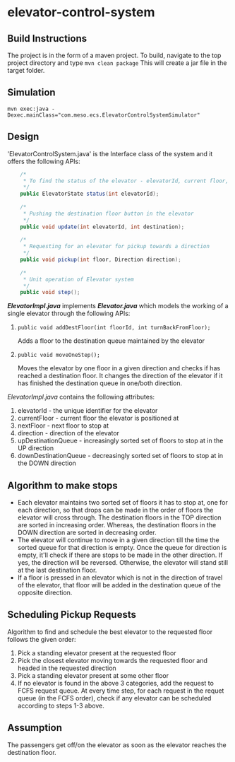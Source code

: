 # elevator-control-system

## Build Instructions
The project is in the form of a maven project. To build, navigate to the top project directory and type 
```mvn clean package```
This will create a jar file in the target folder.

## Simulation
``` mvn exec:java -Dexec.mainClass="com.meso.ecs.ElevatorControlSystemSimulator" ```

## Design
'ElevatorControlSystem.java' is the Interface class of the system and it offers the following APIs:
```java
	/*
	 * To find the status of the elevator - elevatorId, current floor, next floor, direction
	 */
	public ElevatorState status(int elevatorId);
	
	/*
	 * Pushing the destination floor button in the elevator
	 */
	public void update(int elevatorId, int destination);
	
	/*
	 * Requesting for an elevator for pickup towards a direction
	 */	
	public void pickup(int floor, Direction direction);
	
	/*
	 * Unit operation of Elevator system
	 */
	public void step();
```

***ElevatorImpl.java*** implements ***Elevator.java*** which models the working of a single elevator through the following APIs:

1. ``` public void addDestFloor(int floorId, int turnBackFromFloor); ```

   Adds a floor to the destination queue maintained by the elevator
2. ``` public void moveOneStep(); ```

   Moves the elevator by one floor in a given direction and checks if has reached a destination floor. It changes the direction of the elevator if it has finished the destination queue in one/both direction. 

*ElevatorImpl.java* contains the following attributes:

1. elevatorId - the unique identifier for the elevator
2. currentFloor - current floor the elevator is positioned at
3. nextFloor - next floor to stop at
4. direction - direction of the elevator
5. upDestinationQueue - increasingly sorted set of floors to stop at in the UP direction
6. downDestinationQueue - decreasingly sorted set of floors to stop at in the DOWN direction

## Algorithm to make stops
* Each elevator maintains two sorted set of floors it has to stop at, one for each direction, so that drops can be made in the order of floors the elevator will cross through. The destination floors in the TOP direction are sorted in increasing order. Whereas, the destination floors in the DOWN direction are sorted in decreasing order.
* The elevator will continue to move in a given direction till the time the sorted queue for that direction is empty. Once the queue for direction is empty, it'll check if there are stops to be made in the other direction. If yes, the direction will be reversed. Otherwise, the elevator will stand still at the last destination floor. 
* If a floor is pressed in an elevator which is not in the direction of travel of the elevator, that floor will be added in the destination queue of the opposite direction.

## Scheduling Pickup Requests
Algorithm to find and schedule the best elevator to the requested floor follows the given order: 

1. Pick a standing elevator present at the requested floor
2. Pick the closest elevator moving towards the requested floor and headed in the requested direction
3. Pick a standing elevator present at some other floor
4. If no elevator is found in the above 3 categories, add the request to FCFS request queue. At every time step, for each request in the requet queue (in the FCFS order), check if any elevator can be scheduled according to steps 1-3 above.

## Assumption
The passengers get off/on the elevator as soon as the elevator reaches the destination floor.
